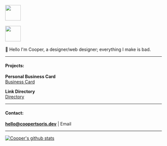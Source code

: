 <img src="https://cooper25.github.io/cooper25_dark.png" height="50"><br><br>
<img src="https://cooper25.github.io/cooper25_light.png" height="50"><br><br>
👋 Hello I'm Cooper, a designer/web designer; everything I make is bad.

___

#### Projects:

**Personal Business Card**
<br><a href="https://coopertsoris.dev/">Business Card</a>

**Link Directory**
<br><a href="https://cppr.design/">Directory</a>

___

#### Contact:

**hello@coopertsoris.dev** | Email

___

[![Cooper's github stats](https://github-readme-stats.vercel.app/api?username=cooper25)](https://github.com/anuraghazra/github-readme-stats)
